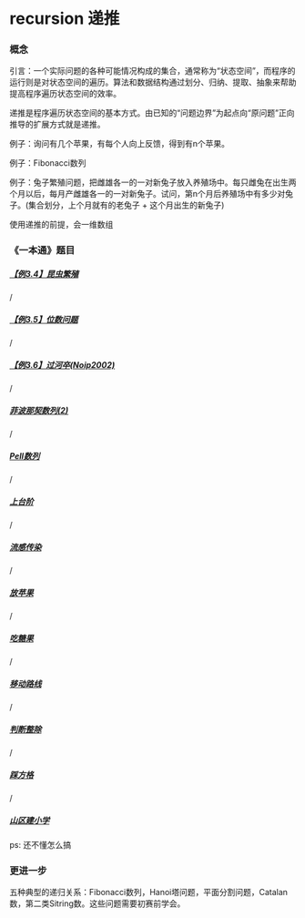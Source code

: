 # recursion 递推

### 概念

引言：一个实际问题的各种可能情况构成的集合，通常称为“状态空间”，而程序的运行则是对状态空间的遍历。算法和数据结构通过划分、归纳、提取、抽象来帮助提高程序遍历状态空间的效率。

递推是程序遍历状态空间的基本方式。由已知的“问题边界”为起点向“原问题”正向推导的扩展方式就是递推。

例子：询问有几个苹果，有每个人向上反馈，得到有n个苹果。

例子：Fibonacci数列

例子：兔子繁殖问题，把雌雄各一的一对新兔子放入养殖场中。每只雌兔在出生两个月以后，每月产雌雄各一的一对新兔子。试问，第n个月后养殖场中有多少对兔子。(集合划分，上个月就有的老兔子 + 这个月出生的新兔子)



使用递推的前提，会一维数组



### 《一本通》题目

##### [【例3.4】昆虫繁殖](http://ybt.ssoier.cn:8088/problem_show.php?pid=1312)

/

##### [【例3.5】位数问题](http://ybt.ssoier.cn:8088/problem_show.php?pid=1313)

/

##### [【例3.6】过河卒(Noip2002)](http://ybt.ssoier.cn:8088/problem_show.php?pid=1314)

/

##### [菲波那契数列(2)](http://ybt.ssoier.cn:8088/problem_show.php?pid=1188)

/

##### [Pell数列](http://ybt.ssoier.cn:8088/problem_show.php?pid=1189)

/

##### [上台阶](http://ybt.ssoier.cn:8088/problem_show.php?pid=1190)

/

##### [流感传染](http://ybt.ssoier.cn:8088/problem_show.php?pid=1191)

/

##### [ 放苹果](http://ybt.ssoier.cn:8088/problem_show.php?pid=1192)

/

##### [ 吃糖果](http://ybt.ssoier.cn:8088/problem_show.php?pid=1193)

/

##### [移动路线](http://ybt.ssoier.cn:8088/problem_show.php?pid=1194)

/

##### [判断整除](http://ybt.ssoier.cn:8088/problem_show.php?pid=1195)

/

##### [踩方格](http://ybt.ssoier.cn:8088/problem_show.php?pid=1196)

/

##### [山区建小学](http://ybt.ssoier.cn:8088/problem_show.php?pid=1197)

ps: 还不懂怎么搞



### 更进一步

五种典型的递归关系：Fibonacci数列，Hanoi塔问题，平面分割问题，Catalan数，第二类Sitring数。这些问题需要初赛前学会。